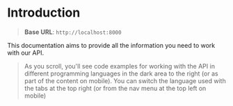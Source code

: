 # Introduction

> **Base URL**: `http://localhost:8000`

This documentation aims to provide all the information you need to work with our API.

> As you scroll, you'll see code examples for working with the API in different programming languages in the dark area to the right (or as part of the content on mobile).
> You can switch the language used with the tabs at the top right (or from the nav menu at the top left on mobile)
